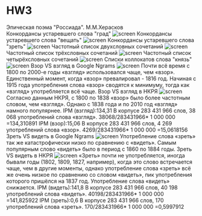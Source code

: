 # HW3
Эпическая поэма "Россиада". М.М.Херасков
<br>
Конкордансы устаревшего слова "град"
![screen](https://b.radikal.ru/b41/1904/92/a976890945f2.jpg)
Конкордансы устаревшего слова "вещать"
![screen](https://d.radikal.ru/d35/1904/a5/b0178918109b.jpg)
Конкордансы устаревшего слова "зреть"
![screen](https://a.radikal.ru/a12/1904/9f/a9c05c78740f.jpg)
Частотный список двухсловных сочетаний
![screen](https://d.radikal.ru/d43/1904/5f/66f1ed082799.jpg)
Частотный список трёхсловных сочетаний
![screen](https://a.radikal.ru/a32/1904/29/4aa3e8467f9c.jpg)
Частотный список четырёхсловных сочетаний
![screen](https://d.radikal.ru/d26/1904/68/bceb29b62c31.jpg)
Cписки коллокатов слова "князь"
![screen](https://a.radikal.ru/a12/1904/8a/886fdeb6a5b7.jpg)
Взор VS взгляд в Google Ngrams
![screen](http://b.radikal.ru/b23/1904/cc/1586d5adca00.jpg)
Почти всё время с 1800 по 2000-е годы «взгляд» использовался чаще, чем «взор». Единственный момент, когда «взор» превалировал - 1816 год. Начиная с 1915 года употребления слова «взор» сводятся к минимуму, тогда как «взгляд» употребляется всё чаще. 
Взор VS взгляд в НКРЯ
![screen](https://a.radikal.ru/a36/1904/cc/76081baf4514.jpg)
Согласно данным НКРЯ, с 1800 по 1838 «взор» было более частотным словом, чем «взгляд». Однако с 1838 года и по 2010 год «взгляд» намного популярнее.
IPM (взгляд):134,31
В корпусе 283 431 966 слов, 38 068 употреблений слова «взгляд».
38068/283431966* 1 000 000 =134,310891
IPM (взор):15,06
В корпусе 283 431 966 слов, 4 269 употреблений слова «взор».
4269/283431966* 1 000 000 =15,0618156
Зреть VS видеть в Google Ngrams
![screen](https://b.radikal.ru/b10/1904/82/803aa83382bb.jpg)
Употребление слова «зреть» так же катастрофически низко по сравнению с «видеть».  Самым популярным слово «видеть» было в период с 1860 по 1884 годы.
Зреть VS видеть в НКРЯ
![screen](https://a.radikal.ru/a04/1904/17/2c8c948c2d73.jpg)
«Зреть» почти не употребляется, иногда бывали годы (1802, 1809, 1827, например), когда это слово встречается чаще, чем в другие моменты, однако употребление слова «зреть» всё же очень низкое по сравнению со словом «видеть», пик употребления которого пришёлся на 1837 год. Употребление слова «видеть» снижается.
IPM (видеть):141,8
В корпусе 283 431 966 слов, 40 198 употреблений слова «видеть».
40198/283431966* 1 000 000 =141,825922
IPM (зреть):0,6
В корпусе 283 431 966 слов, 170 употреблений слова «зреть».
170/283431966* 1 000 000 =0,5997912
